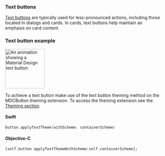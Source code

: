 ### Text buttons

[Text buttons](https://material.io/components/buttons/#text-button) are typically used for less-pronounced actions, including those located in dialogs and cards. In cards, text buttons help maintain an emphasis on card content.

### Text button example

<img src="assets/text.gif" alt="An animation showing a Material Design text button." width="128">

To achieve a text button make use of the text button theming method on the MDCButton theming extension. To access the theming extension see the [Theming section](#theming). 

<!--<div class="material-code-render" markdown="1">-->
#### Swift
```swift
button.applyTextTheme(withScheme: containerScheme)
```

#### Objective-C

```objc
[self.button applyTextThemeWithScheme:self.containerScheme];
```
<!--</div>-->

